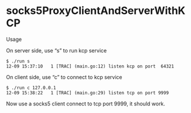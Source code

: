 # socks5ProxyClientAndServerWithKCP

Usage

On server side, use “s” to run kcp service

```
$ ./run s  
12-09 15:37:10   1 [TRAC] (main.go:12) listen kcp on port  64321
```

On client side, use “c” to connect to kcp service

```
$ ./run c 127.0.0.1   
12-09 15:38:22   1 [TRAC] (main.go:29) listen tcp on port 9999
```

Now use a socks5 client connect to tcp port 9999, it should work.